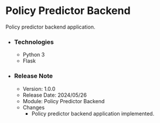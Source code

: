 # Policy Predictor Backend
Policy predictor backend application.

* ### Technologies
    * Python 3
    * Flask

* ### Release Note
    * Version: 1.0.0
    * Release Date: 2024/05/26
    * Module: Policy Predictor Backend
    * Changes
        * Policy predictor backend application implemented.
